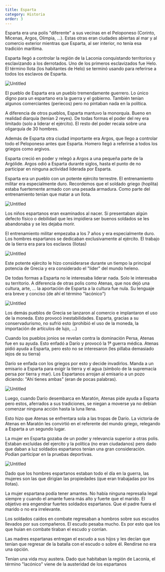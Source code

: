 ```yaml
---
title: Esparta
category: Historia
order: 3
---
```


Esparta era una polis "diferente" a sus vecinas en el Peloponeso (Corinto, Micenas, Argos, Olimpia, ...). Estas otras eran ciudades abiertas al mar y al comercio exterior mientras que Esparta, al ser interior, no tenía esa tradición marítima.

Esparta llegó a controlar la región de la Laconia conquistando territorios y esclavizando a los derrotados. Uno de los primeros esclavizados fue Helo. El término Ilota (los habitantes de Helo) se terminó usando para referirse a todos los esclavos de Esparta.

![Untitled]({{site.baseurl}}/images/Esparta%200d2d11a1e8494b0b80dea5752a032808/7c569637172dc9036256a6edc743ba91_jpg__650541_.png)

El pueblo de Esparta era un pueblo tremendamente guerrero. Lo único digno para un espartano era la guerra y el gobierno. También tenían algunos comerciantes (periecos) pero no pintaban nada en la política.

A diferencia de otros pueblos, Esparta mantuvo la monorquía. Bueno en realidad diarquía (tenían 2 reyes). De todas formas el poder del rey era limitado (solo a liderar el ejército). El resto del poder recaía sobre una oligarquía de 30 hombres.

Además de Esparta otra ciudad importante era Argos, que llego a controlar todo el Peloponeso antes que Esparta. Homero llegó a referirse a todos los griegos como argivos.

Esparta creció en poder y relegó a Argos a una pequeña parte de la Argólide. Argos odió a Esparta durante siglos, hasta el punto de no participar en ninguna actividad liderada por Esparta.

Esparta era un pueblo con un potente ejército terrestre. El entrenamiento militar era especialmente duro. Recordemos que el soldado griego (hoplita) estaba fuertemente armado con una pesada armadura. Como parte del entrenamiento tenían que matar a un Ilota.

![Untitled]({{site.baseurl}}/images/Esparta%200d2d11a1e8494b0b80dea5752a032808/Los_cinco_secretos_que_convertian_a_los_ninos_espartanos_en_los_soldados_mas_letales_de_Grecia.png)

Los niños espartanos eran examinados al nacer. Si presentaban algún defecto físico o debilidad que les impidiera ser buenos soldados se les abandonaba y se les dejaba morir.

El entrenamiento militar empezaba a los 7 años y era especialmente duro. Los hombres espartanos se dedicaban exclusivamente al ejército. El trabajo de la tierra era para los esclavos (Ilotas)

![Untitled]({{site.baseurl}}/images/Esparta%200d2d11a1e8494b0b80dea5752a032808/GUERESP3_jpg__660330_.png)

Este potente ejército le hizo considerarse durante un tiempo la principal potencia de Grecia y era considerado el "lider" del mundo heleno.

De todas formas a Esparta no le interesaba liderar nada. Solo le interesaba su territorio. A diferencia de otras polis como Atenas, que nos dejó una cultura, arte, ... la aportación de Esparta a la cultura fue nula. Su lenguaje era breve y conciso (de ahí el término "lacónico")

![Untitled]({{site.baseurl}}/images/Esparta%200d2d11a1e8494b0b80dea5752a032808/La_Lambda_en_los_escudos_espartanos___Los_Escondrijos.png)

Los demás pueblos de Grecia se lanzaron al comercio e implantaron el uso de la moneda. Esto provocó inestabilidades. Esparta, gracias a su conservadurismo, no sufrió esto (prohibió el uso de la moneda, la importación de artículos de lujo, ...)

Cuando los pueblos jonios se revelan contra la dominación Persa, Atenas fue en su ayuda. Esto enfadó a Darío y provocó la 1ª guerra médica. Atenas pidió ayuda a Esparta, pero esto no se interesaron (les pillaba demasiado lejos de su tierra)

Darío se enfada con los griegos por esto y decide invadirlos. Manda a un emisario a Esparta para exigir la tierra y el agua (símbolo de la supremacía persa por tierra y mar). Los Espartanos arrojan al emisario a un pozo diciendo: "Ahí tienes ambas" (eran de pocas palabras).

![Untitled]({{site.baseurl}}/images/Esparta%200d2d11a1e8494b0b80dea5752a032808/300_-_ESPARTA_EN_EL_CINE_-_EL_FANCINE_-_CINE_BELICO_-_ANTENA_HISTORIA_-_LA_CARTELERA_-_ESTO_ES_ESPARTA_-_ALVAROGP_-_COPYWRITER_-_CONTENT_MANAGER__2847_29_jpg__1323542_.png)

Luego, cuando Darío desembarca en Maratón, Atenas pide ayuda a Esparta pero estos, aferrados a sus tradiciones, se niegan a moverse ya no debían comenzar ninguna acción hasta la luna llena.

Esto hizo que Atenas se enfrentara sola a las tropas de Darío. La victoria de Atenas en Maratón les convirtió en el referente del mundo griego, relegando a Esparta a un segundo lugar.

La mujer en Esparta gozaba de un poder y relevancia superior a otras polis. Estaban excluidas del ejercito y la política (no eran ciudadanos) pero dado que daban a luz soldados espartanos tenían una gran consideración. Podían participar en la pruebas deportivas.

![Untitled]({{site.baseurl}}/images/Esparta%200d2d11a1e8494b0b80dea5752a032808/10986952_727714150676027_4348137766331750858_n_jpg__647320_.png)

Dado que los hombres espartanos estaban todo el día en la guerra, las mujeres son las que dirigían las propiedades (que eran trabajadas por los Ilotas).

La mujer espartana podía tener amantes. No había ninguna represalia legal siempre y cuando el amante fuera más alto y fuerte que el marido. El objetivo era engendrar fuertes soldados espartanos. Que el padre fuera el marido o no era irrelevante.

Los soldados caídos en combate regresaban a hombros sobre sus escudos llevados por sus compañeros. El escudo pesaba mucho. Es por esto que los que huían en combate tiraban el escudo y corrían.

Las madres espartanas entregan el escudo a sus hijos y les decían que tenían que regresar de la batalla con el escudo o sobre él. Rendirse no era una opción.

Tenían una vida muy austera. Dado que habitaban la región de Laconia, el término "lacónico" viene de la austeridad de los espartanos
